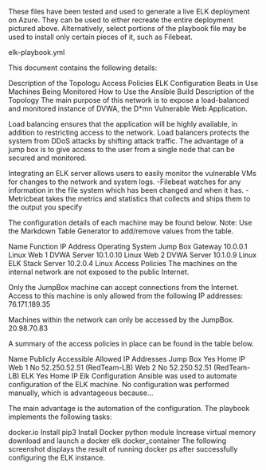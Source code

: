 These files have been tested and used to generate a live ELK deployment on Azure. They can be used to either recreate the entire deployment pictured above. Alternatively, select portions of the playbook file may be used to install only certain pieces of it, such as Filebeat.

elk-playbook.yml

This document contains the following details:

Description of the Topologu
Access Policies
ELK Configuration
Beats in Use
Machines Being Monitored
How to Use the Ansible Build
Description of the Topology
The main purpose of this network is to expose a load-balanced and monitored instance of DVWA, the D*mn Vulnerable Web Application.

Load balancing ensures that the application will be highly available, in addition to restricting access to the network. Load balancers protects the system from DDoS attacks by shifting attack traffic. The advantage of a jump box is to give access to the user from a single node that can be secured and monitored.

Integrating an ELK server allows users to easily monitor the vulnerable VMs for changes to the network and system logs. -Filebeat watches for any information in the file system which has been changed and when it has. -Metricbeat takes the metrics and statistics that collects and ships them to the output you specify

The configuration details of each machine may be found below. Note: Use the Markdown Table Generator to add/remove values from the table.

Name	Function	IP Address	Operating System
Jump Box	Gateway	10.0.0.1	Linux
Web 1 DVWA	Server	10.1.0.10	Linux
Web 2 DVWA	Server	10.1.0.9	Linux
ELK Stack	Server	10.2.0.4	Linux
Access Policies
The machines on the internal network are not exposed to the public Internet.

Only the JumpBox machine can accept connections from the Internet. Access to this machine is only allowed from the following IP addresses: 76.171.189.35

Machines within the network can only be accessed by the JumpBox. 20.98.70.83

A summary of the access policies in place can be found in the table below.

Name	Publicly Accessible	Allowed IP Addresses
Jump Box	Yes	Home IP
Web 1	No	52.250.52.51 (RedTeam-LB)
Web 2	No	52.250.52.51 (RedTeam-LB)
ELK	Yes	Home IP
Elk Configuration
Ansible was used to automate configuration of the ELK machine. No configuration was performed manually, which is advantageous because...

The main advantage is the automation of the configuration.
The playbook implements the following tasks:

docker.io
Install pip3
Install Docker python module
Increase virtual memory
download and launch a docker elk docker_container
The following screenshot displays the result of running docker ps after successfully configuring the ELK instance.
